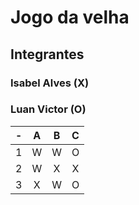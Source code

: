 # Jogo da velha
## Integrantes
### Isabel Alves (X)
### Luan Victor (O)

| -  |  A     | B     | C     |
| -- | :---:  | :---: | :---: |
| 1  | W      | W     | O     |
| 2  | W      | X     | X     |
| 3  | X      | W     | O     |
